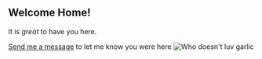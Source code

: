 ## Welcome Home!
It is *great* to have you here.

[Send me a message](mailto:sarah_e_evelyn@brown.edu) to let me know you were here
![Who doesn't luv garlic](https://www.chatelaine.com/wp-content/uploads/2014/01/head-of-garlic-e1389892676591.jpg)

